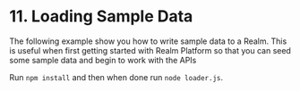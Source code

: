 # 11. Loading Sample Data

The following example show you how to write sample data to a Realm.  This is useful when first getting started with Realm Platform so that you can seed some sample data and begin to work with the APIs

Run `npm install` and then when done run `node loader.js`.
